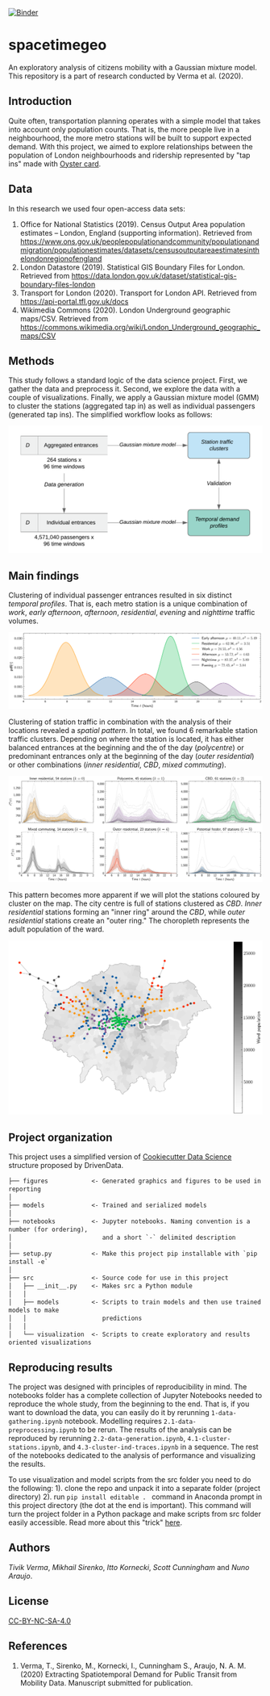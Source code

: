 [![Binder](https://mybinder.org/badge_logo.svg)](https://mybinder.org/v2/gh/mikhailsirenko/spacetimegeo/master)

spacetimegeo
==============================

An exploratory analysis of citizens mobility with a Gaussian mixture model. This repository is a part of research conducted by Verma et al. (2020).

Introduction
------------

Quite often, transportation planning operates with a simple model that takes into account only population counts. That is, the more people live in a neighbourhood, the more metro stations will be built to support expected demand. With this project, we aimed to explore relationships between the population of London neighbourhoods and ridership represented by "tap ins" made with [Oyster card](https://en.wikipedia.org/wiki/Oyster_card). 

Data
------------
In this research we used four open-access data sets:

1. Office for National Statistics (2019). Census Output Area population estimates – London, England (supporting information). Retrieved from https://www.ons.gov.uk/peoplepopulationandcommunity/populationandmigration/populationestimates/datasets/censusoutputareaestimatesinthelondonregionofengland
2. London Datastore (2019). Statistical GIS Boundary Files for London. Retrieved from https://data.london.gov.uk/dataset/statistical-gis-boundary-files-london
3. Transport for London (2020). Transport for London API. Retrieved from https://api-portal.tfl.gov.uk/docs
4. Wikimedia Commons (2020). London Underground geographic maps/CSV. Retrieved from https://commons.wikimedia.org/wiki/London_Underground_geographic_maps/CSV

Methods
------------
This study follows a standard logic of the data science project. First, we gather the data and preprocess it. Second, we explore the data with a couple of visualizations. Finally, we apply a Gaussian mixture model (GMM) to cluster the stations (aggregated tap in) as well as individual passengers (generated tap ins). The simplified workflow looks as follows:

<p align="center">
  <img src="workflow.png" width="600">
</p>

Main findings
------------
Clustering of individual passenger entrances resulted in six distinct *temporal profiles*. That is, each metro station is a unique combination of *work*, *early afternoon*, *afternoon*, *residential*, *evening* and *nighttime* traffic volumes.

<p align="center">
  <img src="figures/fig2.png">
</p>

Clustering of station traffic in combination with the analysis of their locations revealed a *spatial pattern*. In total, we found 6 remarkable station traffic clusters. Depending on where the station is located, it has either balanced entrances at the beginning and the of the day (*polycentre*) or predominant entrances only at the beginning of the day (*outer residential*) or other combinations (*inner residential*, *CBD*, *mixed commuting*).

<p align="center">
  <img src="figures/fig3a.png">
</p>

This pattern becomes more apparent if we will plot the stations coloured by cluster on the map. The city centre is full of stations clustered as *CBD*. *Inner residential* stations forming an "inner ring" around the *CBD*, while *outer residential* stations create an "outer ring." The choropleth represents the adult population of the ward.

<p align="center">
  <img src="figures/fig3c.png">
</p>

Project organization
------------
This project uses a simplified version of [Cookiecutter Data Science](https://drivendata.github.io/cookiecutter-data-science/) structure proposed by DrivenData.

```
├── figures            <- Generated graphics and figures to be used in reporting
│
├── models             <- Trained and serialized models
│
├── notebooks          <- Jupyter notebooks. Naming convention is a number (for ordering), 
│                         and a short `-` delimited description
│
├── setup.py           <- Make this project pip installable with `pip install -e`
│
├── src                <- Source code for use in this project  
│   ├── __init__.py    <- Makes src a Python module
│   │
│   ├── models         <- Scripts to train models and then use trained models to make
│   │                     predictions
│   │ 
│   └── visualization  <- Scripts to create exploratory and results oriented visualizations
```

Reproducing results
------------
The project was designed with principles of reproducibility in mind. The notebooks folder has a complete collection of Jupyter Notebooks needed to reproduce the whole study, from the beginning to the end. That is, if you want to download the data, you can easily do it by rerunning `1-data-gathering.ipynb` notebook. Modelling requires `2.1-data-preprocessing.ipynb` to be rerun. The results of the analysis can be reproduced by rerunning `2.2-data-generation.ipynb`, `4.1-cluster-stations.ipynb`, and `4.3-cluster-ind-traces.ipynb` in a sequence. The rest of the notebooks dedicated to the analysis of performance and visualizing the results.

To use visualization and model scripts from the src folder you need to do the following: 1). clone the repo and unpack it into a separate folder (project directory) 2). run `pip install editable . ` command in Anaconda prompt in this project directory (the dot at the end is important). This command will turn the project folder in a Python package and make scripts from src folder easily accessible. Read more about this "trick" [here](https://blog.godatadriven.com/write-less-terrible-notebook-code).

Authors
------------
*Tivik Verma*, *Mikhail Sirenko*, *Itto Kornecki*, *Scott Cunningham* and *Nuno Araujo*.

License
------------
[CC-BY-NC-SA-4.0](https://creativecommons.org/licenses/by-nc-sa/4.0/)

References
------------
1. Verma, T., Sirenko, M., Kornecki, I., Cunningham S., Araujo, N. A. M. (2020) Extracting Spatiotemporal Demand for Public Transit from Mobility Data. Manuscript submitted for publication.